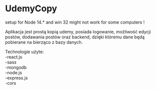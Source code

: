 # UdemyCopy
setup for Node 14.* and win 32 might not work for some computers !

Aplikacja jest prostą kopią udemy, posiada logowanie, możliwość edycji postów, dodawania postów oraz backend, dzięki któremu dane będą pobierane na bierząco z bazy danych.

Technologie użyte:                                                                                                                                                       
-react.js                                                                                                                                                                 
-sass                                                                                                                                                                     
-mongodb                                                                                                                                                                 
-node.js                                                                                                                                                                 
-express.js                                                                                                                                                               
-cors                                                                                                                                                                     

